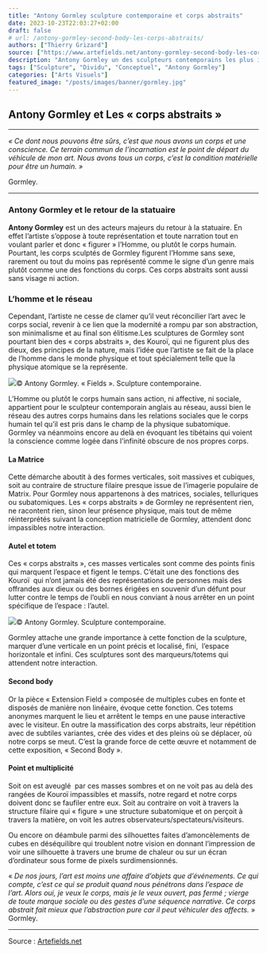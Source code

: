 ```yaml
---
title: "Antony Gormley sculpture contemporaine et corps abstraits"
date: 2023-10-23T22:03:27+02:00
draft: false
# url: /antony-gormley-second-body-les-corps-abstraits/
authors: ["Thierry Grizard"]
source: ["https://www.artefields.net/antony-gormley-second-body-les-corps-abstraits/"]
description: "Antony Gormley un des sculpteurs contemporains les plus importants a renouvelé la statuaire faisant du corps humain comme réseau le centre de sa démarche."
tags: ["Sculpture", "Dividu", "Conceptuel", "Antony Gormley"]
categories: ["Arts Visuels"]
featured_image: "/posts/images/banner/gormley.jpg"
---
```

## **Antony Gormley et Les « corps abstraits »**

---

*« Ce dont nous pouvons être sûrs, c’est que nous avons un corps et une conscience. Ce terrain commun de l’incarnation est le point de départ du véhicule de mon art. Nous avons tous un corps, c’est la condition matérielle pour être un humain. »*

Gormley.

---

### Antony Gormley et le retour de la statuaire

**Antony Gormley** est un des acteurs majeurs du retour à la statuaire. En effet l’artiste s’oppose à toute représentation et toute narration tout en voulant parler et donc « figurer » l’Homme, ou plutôt le corps humain.
Pourtant, les corps sculptés de Gormley figurent l’Homme sans sexe, rarement ou tout du moins pas représenté comme le signe d’un genre mais plutôt comme une des fonctions du corps. Ces corps abstraits sont aussi sans visage ni action.

### L’homme et le réseau

Cependant, l’artiste ne cesse de clamer qu’il veut réconcilier l’art avec le corps social, revenir à ce lien que la modernité a rompu par son abstraction, son minimalisme et au final son élitisme.Les sculptures de Gormley sont pourtant bien des « corps abstraits », des Kouroï, qui ne figurent plus des dieux, des principes de la nature, mais l’idée que l’artiste se fait de la place de l’homme dans le monde physique et tout spécialement telle que la physique atomique se la représente.

![](/posts/images/gormley/antony-gormley-thaddaeus-ropac-galerie-art-sculpture-paris-solo-show.765-1024x512.jpg)© Antony Gormley. « Fields ». Sculpture contemporaine.

L’Homme ou plutôt le corps humain sans action, ni affective, ni sociale, appartient pour le sculpteur contemporain anglais au réseau, aussi bien le réseau des autres corps humains dans les relations sociales que le corps humain tel qu’il est pris dans le champ de la physique subatomique. Gormley va néanmoins encore au delà en évoquant les tibétains qui voient la conscience comme logée dans l’infinité obscure de nos propres corps.

#### La Matrice

Cette démarche aboutit à des formes verticales, soit massives et cubiques, soit au contraire de structure filaire presque issue de l’imagerie populaire de Matrix. Pour Gormley nous appartenons à des matrices, sociales, telluriques ou subatomiques.
Les « corps abstraits » de Gormley ne représentent rien, ne racontent rien, sinon leur présence physique, mais tout de même réinterprétés suivant la conception matricielle de Gormley, attendent donc impassibles notre interaction.

#### Autel et totem

Ces « corps abstraits », ces masses verticales sont comme des points finis qui marquent l’espace et figent le temps. C’était une des fonctions des Kouroï  qui n’ont jamais été des représentations de personnes mais des offrandes aux dieux ou des bornes érigées en souvenir d’un défunt pour lutter contre le temps de l’oubli en nous conviant à nous arrêter en un point spécifique de l’espace : l’autel.

![](/posts/images/gormley/antony-gormley-thaddaeus-ropac-galerie-art-scumpture-paris-solo-show.766-1024x512.jpg)© Antony Gormley. Sculpture contemporaine.

Gormley attache une grande importance à cette fonction de la sculpture, marquer d’une verticale en un point précis et localisé, fini,  l’espace horizontale et infini. Ces sculptures sont des marqueurs/totems qui attendent notre interaction.

#### Second body

Or la pièce « Extension Field » composée de multiples cubes en fonte et disposés de manière non linéaire, évoque cette fonction. Ces totems anonymes marquent le lieu et arrêtent le temps en une pause interactive avec le visiteur.
En outre la massification des corps abstraits, leur répétition avec de subtiles variantes, crée des vides et des pleins où se déplacer, où notre corps se meut. C’est la grande force de cette œuvre et notamment de cette exposition, « Second Body ».

#### Point et multiplicité

Soit on est aveuglé  par ces masses sombres et on ne voit pas au delà des rangées de Kouroï impassibles et massifs, notre regard et notre corps doivent donc se faufiler entre eux. Soit au contraire on voit à travers la structure filaire qui « figure » une structure subatomique et on perçoit à travers la matière, on voit les autres observateurs/spectateurs/visiteurs.

Ou encore on déambule parmi des silhouettes faites d’amoncèlements de cubes en déséquilibre qui troublent notre vision en donnant l’impression de voir une silhouette à travers une brume de chaleur ou sur un écran d’ordinateur sous forme de pixels surdimensionnés.

« *De nos jours, l’art est moins une affaire d’objets que d’événements. Ce qui compte, c’est ce qui se produit quand nous pénétrons dans l’espace de l’art. Alors oui, je veux le corps, mais je le veux ouvert, pas fermé ; vierge de toute marque sociale ou des gestes d’une séquence narrative. Ce corps abstrait fait mieux que l’abstraction pure car il peut véhiculer des affects.* » Gormley.

---

Source : [Artefields.net](https://www.artefields.net/antony-gormley-second-body-les-corps-abstraits/)